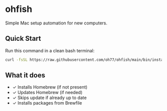 # ohfish

Simple Mac setup automation for new computers.

## Quick Start

Run this command in a clean bash terminal:

```bash
curl -fsSL https://raw.githubusercontent.com/oh77/ohfish/main/bin/install.sh | bash
```

## What it does

- ✓ Installs Homebrew (if not present)
- ✓ Updates Homebrew (if needed)
- ✓ Skips update if already up to date
- ✓ Installs packages from Brewfile

